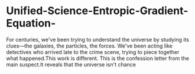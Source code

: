 # Unified-Science-Entropic-Gradient-Equation-
For centuries, we've been trying to understand the universe by studying its clues—the galaxies, the particles, the forces. We've been acting like detectives who arrived late to the crime scene, trying to piece together what happened.This work is different. This is the confession letter from the main suspect.It reveals that the universe isn't chance
